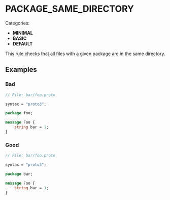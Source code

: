 # PACKAGE_SAME_DIRECTORY

Categories:
- **MINIMAL**
- **BASIC**
- **DEFAULT**

This rule checks that all files with a given package are in the same directory.

## Examples

### Bad

```proto
// File: bar/foo.proto

syntax = "proto3";

package foo;

message Foo {
    string bar = 1;
}

```

### Good

```proto
// File: bar/foo.proto

syntax = "proto3";

package bar;

message Foo {
    string bar = 1;
}

```
